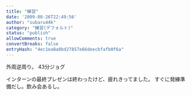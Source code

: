 ```yaml
---
title: "練習"
date: '2009-08-26T22:49:56'
author: "subaru44k"
category: "練習(デフォルト)"
status: "publish"
allowComments: true
convertBreaks: false
entryHash: "4ec1ea8a0bd27857e66deecbfafb0f6a"
---
```

外周逆周り。
43分ジョグ

インターンの最終プレゼンは終わったけど、疲れきってました。
すぐに発練準備だし。飲み会あるし。
